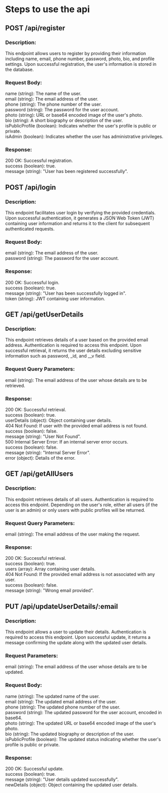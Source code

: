 # Steps to use the api

## POST /api/register

### Description:
This endpoint allows users to register by providing their information including name, email, phone number, password, photo, bio, and profile settings. Upon successful registration, the user's information is stored in the database.

### Request Body:
name (string): The name of the user. \
email (string): The email address of the user. \
phone (string): The phone number of the user. \
password (string): The password for the user account. \
photo (string): URL or base64 encoded image of the user's photo. \
bio (string): A short biography or description of the user. \
isPublicProfile (boolean): Indicates whether the user's profile is public or private. \
isAdmin (boolean): Indicates whether the user has administrative privileges. 

### Response:
200 OK: Successful registration. \
success (boolean): true. \
message (string): "User has been registered successfully". 

## POST /api/login


### Description:
This endpoint facilitates user login by verifying the provided credentials. Upon successful authentication, it generates a JSON Web Token (JWT) containing user information and returns it to the client for subsequent authenticated requests.

### Request Body:
email (string): The email address of the user. \
password (string): The password for the user account. 

### Response:
200 OK: Successful login. \
success (boolean): true. \
message (string): "User has been successfully logged in". \
token (string): JWT containing user information. 

## GET /api/getUserDetails

### Description:
This endpoint retrieves details of a user based on the provided email address. Authentication is required to access this endpoint. Upon successful retrieval, it returns the user details excluding sensitive information such as password,  _id, and __v field.

### Request Query Parameters:
email (string): The email address of the user whose details are to be retrieved.

### Response:
200 OK: Successful retrieval. \
success (boolean): true. \
userDetails (object): Object containing user details. \
404 Not Found: If user with the provided email address is not found. \
success (boolean): false. \
message (string): "User Not Found". \
500 Internal Server Error: If an internal server error occurs. \
success (boolean): false. \
message (string): "Internal Server Error". \
error (object): Details of the error. 

## GET /api/getAllUsers

### Description:
This endpoint retrieves details of all users. Authentication is required to access this endpoint. Depending on the user's role, either all users (if the user is an admin) or only users with public profiles will be returned.

### Request Query Parameters:
email (string): The email address of the user making the request.

### Response:
200 OK: Successful retrieval. \
success (boolean): true. \
users (array): Array containing user details. \
404 Not Found: If the provided email address is not associated with any user. \
success (boolean): false.  \
message (string): "Wrong email provided". 

## PUT /api/updateUserDetails/:email

### Description:
This endpoint allows a user to update their details. Authentication is required to access this endpoint. Upon successful update, it returns a message confirming the update along with the updated user details.

### Request Parameters:
email (string): The email address of the user whose details are to be updated.

### Request Body:
name (string): The updated name of the user. \
email (string): The updated email address of the user. \
phone (string): The updated phone number of the user. \
password (string): The updated password for the user account, encoded in base64. \
photo (string): The updated URL or base64 encoded image of the user's photo. \
bio (string): The updated biography or description of the user. \
isPublicProfile (boolean): The updated status indicating whether the user's profile is public or private. 

### Response:
200 OK: Successful update. \
success (boolean): true. \
message (string): "User details updated successfully". \
newDetails (object): Object containing the updated user details. 






